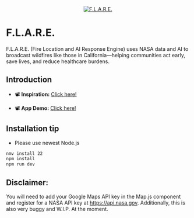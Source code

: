 <div align="center">
  <a href="https://devpost.com/software/f-l-a-r-e-fire-location-and-ai-response-engine"><img src="https://d112y698adiu2z.cloudfront.net/photos/production/software_thumbnail_photos/003/328/372/datas/medium.jpeg" alt="F.L.A.R.E."></a>
</div>


# F.L.A.R.E.
F.L.A.R.E. (Fire Location and AI Response Engine) uses NASA data and AI to broadcast wildfires like those in California—helping communities act early, save lives, and reduce healthcare burdens.

## Introduction

- 📽️ **Inspiration:** [Click here!](https://youtu.be/EkiAaN3rWZY)

- 📽️ **App Demo:** [Click here!](https://youtu.be/kV0KhqkaxAA&t)

## Installation tip
- Please use newest Node.js

```sh
nmv install 22
npm install
npm run dev
```

## Disclaimer:
You will need to add your Google Maps API key in the Map.js component and register for a NASA API key at https://api.nasa.gov. Additionally, this is also very buggy and W.I.P. At the moment.
